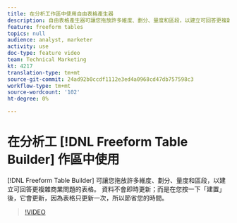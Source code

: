 ```yaml
---
title: 在分析工作區中使用自由表格產生器
description: 自由表格產生器可讓您拖放許多維度、劃分、量度和區段，以建立可回答更複雜商業問題的表格。 資料不會即時更新；而是在您按一下「建置」後，它會更新，因為表格只更新一次，所以節省您的時間。
feature: freeform tables
topics: null
audience: analyst, marketer
activity: use
doc-type: feature video
team: Technical Marketing
kt: 4217
translation-type: tm+mt
source-git-commit: 24ad92b0ccdf1112e3ed4a0968cd47db757598c3
workflow-type: tm+mt
source-wordcount: '102'
ht-degree: 0%

---
```



# 在分析工 [!DNL Freeform Table Builder] 作區中使用

[!DNL Freeform Table Builder] 可讓您拖放許多維度、劃分、量度和區段，以建立可回答更複雜商業問題的表格。 資料不會即時更新；而是在您按一下「建置」後，它會更新，因為表格只更新一次，所以節省您的時間。

>[!VIDEO](https://video.tv.adobe.com/v/31318/?quality=12)
